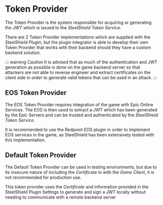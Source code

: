 # Token Provider

The Token Provider is the system responsible for acquiring or generating the *JWT* which is issued to the *SteelShield
Token Service*.

There are 2 Token Provider implementations which are supplied with the *SteelShield Plugin*, but the plugin integrator
is able to develop their own Token Provider that works with their backend should they have a custom backend solution.

::: warning Caution
It is advised that as much of the authentication and JWT generation as
possible is done on the game backend server so that attackers are not
able to reverse engineer and extract certificates on the client side
in order to generate valid tokens that can be used in an attack.
:::

## EOS Token Provider

The EOS Token Provider requires integration of the game with Epic Online Services. The EOS is then used to extract a JWT
which has been generated by the Epic Servers and can be trusted and authenticated by the *SteelShield Token Service*.

It is recommended to use the Redpoint EOS plugin in order to implement EOS services in the game, as SteelShield has been
extensively tested with this implementation.

## Default Token Provider

The Default Token Provider can be used in testing environments, but due to its insecure nature of including the
*Certificate* in with the *Game Client*, it is not recommended for production use.

This token provider uses the *Certificate* and information provided in the SteelShield Plugin Settings to generate and
sign a JWT locally without needing to communicate with a remote backend server
